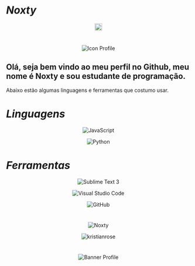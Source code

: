 #                                                                    *Noxty*

<p align="center">
<a href="https://twitter.com/blxcknoxty" target="blank"><img align="center" src="https://img.icons8.com/fluent-systems-regular/100/000000/twitter.png" alt="Noxty" height="20" width="20" /></a>

#

<p align="center"><img src="https://i.pinimg.com/474x/a8/e3/9b/a8e39b287c7cd7af410dc230c36c226f.jpg" alt="Icon Profile"/></p>

## Olá, seja bem vindo ao meu perfil no Github, meu nome é Noxty e sou estudante de programação.

Abaixo estão algumas linguagens e ferramentas que costumo usar.

#                                                                    *Linguagens*

<p align="center"><img src="https://img.icons8.com/ios/50/000000/javascript.png" alt="JavaScript"/>
<p align="center"><img src="https://img.icons8.com/ios/50/000000/python.png" alt="Python"/></p>

#                                                                    *Ferramentas*

<p align="center"><img src="https://img.icons8.com/ios/50/000000/sublime-text.png" alt="Sublime Text 3"/>
<p align="center"><img src="https://img.icons8.com/ios/50/000000/visual-studio-logo.png" alt="Visual Studio Code"/>
<p align="center"><img src="https://img.icons8.com/ios/50/000000/github.png" alt="GitHub"/></p>

#

<p align="center"><img src="https://github-readme-stats.vercel.app/api?username=Noxty&show_icons=true&include_all_commits=true&count_private=true" alt="Noxty"/></p>

<p align="center"><img src="https://github-readme-stats.vercel.app/api/top-langs/?username=Noxty&layout=compact&card_width=445" alt="kristianrose"/></p>

#

<p align="center"><img src="https://data.whicdn.com/images/332959603/original.jpg" alt="Banner Profile"/></p>
